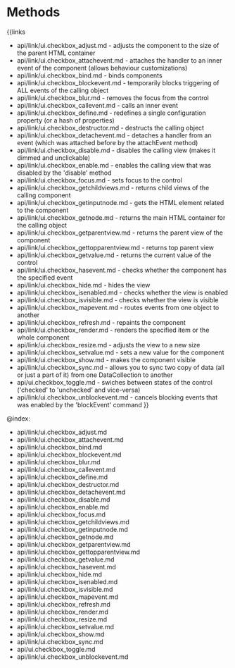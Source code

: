 
Methods
=======

{{links
- api/link/ui.checkbox_adjust.md - adjusts the component to the size of the parent HTML container
- api/link/ui.checkbox_attachevent.md - attaches the handler to an inner event of the component (allows behaviour customizations)
- api/link/ui.checkbox_bind.md - binds components
- api/link/ui.checkbox_blockevent.md - temporarily blocks triggering of ALL events of the calling object
- api/link/ui.checkbox_blur.md - removes the focus from the control
- api/link/ui.checkbox_callevent.md - calls an inner event
- api/link/ui.checkbox_define.md - redefines a single configuration property (or a hash of properties)
- api/link/ui.checkbox_destructor.md - destructs the calling object
- api/link/ui.checkbox_detachevent.md - detaches a handler from an event (which was attached before by the attachEvent method)
- api/link/ui.checkbox_disable.md - disables the calling view (makes it dimmed and unclickable)
- api/link/ui.checkbox_enable.md - enables the calling view that was disabled by the 'disable' method
- api/link/ui.checkbox_focus.md - sets focus to the control
- api/link/ui.checkbox_getchildviews.md - returns child views of the calling component
- api/link/ui.checkbox_getinputnode.md - gets the HTML element related to the component
- api/link/ui.checkbox_getnode.md - returns the main HTML container for the calling object
- api/link/ui.checkbox_getparentview.md - returns the parent view of the component
- api/link/ui.checkbox_gettopparentview.md - returns top parent view
- api/link/ui.checkbox_getvalue.md - returns the current value of the control
- api/link/ui.checkbox_hasevent.md - checks whether the component has the specified event
- api/link/ui.checkbox_hide.md - hides the view
- api/link/ui.checkbox_isenabled.md - checks whether the view is enabled
- api/link/ui.checkbox_isvisible.md - checks whether the view is visible
- api/link/ui.checkbox_mapevent.md - routes events from one object to another
- api/link/ui.checkbox_refresh.md - repaints the component
- api/link/ui.checkbox_render.md - renders the specified item or the whole component
- api/link/ui.checkbox_resize.md - adjusts the view to a new size
- api/link/ui.checkbox_setvalue.md - sets a new value for the component
- api/link/ui.checkbox_show.md - makes the component visible
- api/link/ui.checkbox_sync.md - allows you to sync two copy of data (all or just a part of it) from one DataCollection to another
- api/ui.checkbox_toggle.md - swiches between states of the control ('checked' to 'unchecked' and vice-versa)
- api/link/ui.checkbox_unblockevent.md - cancels blocking events that was enabled by the 'blockEvent' command
}}

@index:
- api/link/ui.checkbox_adjust.md
- api/link/ui.checkbox_attachevent.md
- api/link/ui.checkbox_bind.md
- api/link/ui.checkbox_blockevent.md
- api/link/ui.checkbox_blur.md
- api/link/ui.checkbox_callevent.md
- api/link/ui.checkbox_define.md
- api/link/ui.checkbox_destructor.md
- api/link/ui.checkbox_detachevent.md
- api/link/ui.checkbox_disable.md
- api/link/ui.checkbox_enable.md
- api/link/ui.checkbox_focus.md
- api/link/ui.checkbox_getchildviews.md
- api/link/ui.checkbox_getinputnode.md
- api/link/ui.checkbox_getnode.md
- api/link/ui.checkbox_getparentview.md
- api/link/ui.checkbox_gettopparentview.md
- api/link/ui.checkbox_getvalue.md
- api/link/ui.checkbox_hasevent.md
- api/link/ui.checkbox_hide.md
- api/link/ui.checkbox_isenabled.md
- api/link/ui.checkbox_isvisible.md
- api/link/ui.checkbox_mapevent.md
- api/link/ui.checkbox_refresh.md
- api/link/ui.checkbox_render.md
- api/link/ui.checkbox_resize.md
- api/link/ui.checkbox_setvalue.md
- api/link/ui.checkbox_show.md
- api/link/ui.checkbox_sync.md
- api/ui.checkbox_toggle.md
- api/link/ui.checkbox_unblockevent.md


